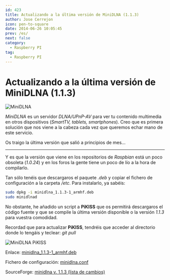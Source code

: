 ```yaml
---
id: 423
title: Actualizando a la última versión de MiniDLNA (1.1.3)
author: Jose Cerrejon
icon: pen-to-square
date: 2014-06-26 10:05:45
prev: /es/
next: false
category:
  - Raspberry PI
tag:
  - Raspberry PI
---
```


# Actualizando a la última versión de MiniDLNA (1.1.3)

![MiniDLNA](/images/2014/06/minidlna.png)

*MiniDLNA* es un servidor *DLNA/UPnP-AV* para ver tu contenido multimedia en otros dispositivos (*SmartTV, tablets, smartphones*). Creo que es primera solución que nos viene a la cabeza cada vez que queremos echar mano de este servicio. 

Os traigo la última versión que salió a principios de mes...

- - -
Y es que la versión que viene en los repositorios de *Raspbian* está un poco obsoleta (*1.0.24*) y en los foros la gente tiene un poco de lío a la hora de compilarlo.

Tan sólo tenéis que descargaros el paquete *.deb* y copiar el fichero de configuración a la carpeta */etc*. Para instalarlo, ya sabéis:

```bash
sudo dpkg -i minidlna_1.1.3-1_armhf.deb
sudo minidlnad
```

No obstante, he añadido un script a **PiKISS** que os permitirá descargaros el código fuente y que se compile la última versión disponible o la versión *1.1.3* para vuestra comodidad. 

Recordad que para actualizar **PiKISS**, tendréis que acceder al directorio donde lo tengáis y teclear: *git pull* 

![MiniDLNA PiKISS](/images/2014/06/minidlna_pikiss.png)

Enlace: [minidlna_1.1.3-1_armhf.deb](/res/minidlna_1.1.3-1_armhf.deb)

Fichero de configuración: [minidlna.conf](/res/minidlna.conf)

SourceForge: [minidlna v. 1.1.3 (lista de cambios)](http://sourceforge.net/projects/minidlna/files/minidlna/1.1.3/)